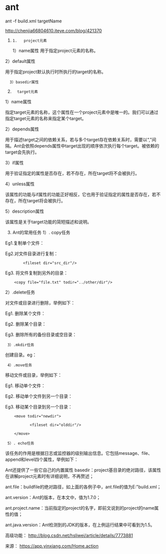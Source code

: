 # ant

ant -f build.xml targetName

http://chenjia66804610.iteye.com/blog/421370


<?xml version="1.0"?>
<project name="helloWorld">
       <target name="sayHelloWorld">
              <echo message="Hello,Amigo"/>
       </target>
</project>

1.     1.   project元素
   1）name属性
用于指定project元素的名称。

2）default属性

用于指定project默认执行时所执行的target的名称。

      3）basedir属性

2.       target元素
1）name属性

指定target元素的名称，这个属性在一个project元素中是唯一的。我们可以通过指定target元素的名称来指定某个target。

2）depends属性

用于描述target之间的依赖关系，若与多个target存在依赖关系时，需要以“,”间隔。Ant会依照depends属性中target出现的顺序依次执行每个target。被依赖的target会先执行。

3）if属性

用于验证指定的属性是否存在，若不存在，所在target将不会被执行。

4）unless属性

该属性的功能与if属性的功能正好相反，它也用于验证指定的属性是否存在，若不存在，所在target将会被执行。

5）description属性

该属性是关于target功能的简短描述和说明。


3. Ant的常用任务
     1）. copy任务

Eg1.复制单个文件：<copy file="file.txt" tofile="copy.txt"/>

Eg2.对文件目录进行复制：

   <copy todir="../newdir/dest_dir">

            <fileset dir="src_dir"/>

 </copy>

Eg3. 将文件复制到另外的目录：

        <copy file="file.txt" todir="../other/dir"/>

<fileset dir="${build.src}">  
                <include name="**/*.properties"/>  
            </fileset>  
     2）.delete任务

对文件或目录进行删除，举例如下：

Eg1. 删除某个文件：<delete file="photo/amigo.jpg"/>

Eg2. 删除某个目录：<delete dir="photo"/>

Eg3. 删除所有的备份目录或空目录：
        <delete includeEmptyDirs="true">
               <fileset dir="." includes="**/*.bak"/>
        </delete>

     3）.mkdir任务

创建目录。eg：<mkdir dir="build"/>

     4）.move任务

移动文件或目录，举例如下：

Eg1. 移动单个文件：<move file="fromfile" tofile="tofile"/>

Eg2. 移动单个文件到另一个目录：<move file="fromfile" todir=”movedir”/>

Eg3. 移动某个目录到另一个目录：

        <move todir="newdir">

               <fileset dir="olddir"/>

        </move>

     5）. echo任务

该任务的作用是根据日志或监控器的级别输出信息。它包括message、file、append和level四个属性，举例如下：

<echo message="Hello,Amigo" file="logs/system.log" append="true">



Ant还提供了一些它自己的内置属性
basedir：project基目录的绝对路径，该属性在讲解project元素时有详细说明，不再赘述；

ant.file：buildfile的绝对路径，如上面的各例子中，ant.file的值为E:"build.xml；

ant.version：Ant的版本，在本文中，值为1.7.0；

ant.project.name：当前指定的project的名字，即前文说到的project的name属性的值；

ant.java.version：Ant检测到的JDK的版本，在上例运行结果中可看到为1.5。

高级功能：
http://blog.csdn.net/hsliwei/article/details/7773881

来源： <https://app.yinxiang.com/Home.action>
